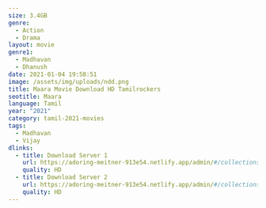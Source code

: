 ```yaml
---
size: 3.4GB
genre:
  - Action
  - Drama
layout: movie
genre1:
  - Madhavan
  - Dhanush
date: 2021-01-04 19:58:51
image: /assets/img/uploads/ndd.png
title: Maara Movie Download HD Tamilrockers
seotitle: Maara
language: Tamil
year: "2021"
category: tamil-2021-movies
tags:
  - Madhavan
  - Vijay
dlinks:
  - title: Download Server 1
    url: https://adoring-meitner-913e54.netlify.app/admin/#/collections/movies/new
    quality: HD
  - title: Download Server 2
    url: https://adoring-meitner-913e54.netlify.app/admin/#/collections/movies/new
    quality: HD
---
```


